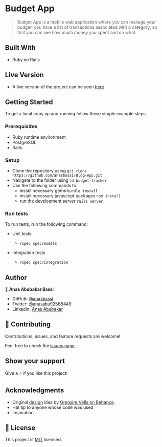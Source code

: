 # Budget App

> Budget App is a mobile web application where you can manage your budget: you have a list of transactions associated with a category, so that you can see how much money you spent and on what.

## Built With

- Ruby on Rails

## Live Version

- A live version of the project can be seen [here]()

## Getting Started

To get a local copy up and running follow these simple example steps.

### Prerequisites

- Ruby runtime environment
- PostgreSQL
- Rails

### Setup

- Clone the repository using `git clone https://github.com/anasbassi/Blog-App.git`
- Navigate to the folder using `cd budget-tracker`
- Use the following commands to
    - install necessary gems `bundle install`
    - install necessary javascript packages `npm install`
    - run the development server `rails server`

### Run tests

To run tests, run the following command:

- Unit tests
  - `rspec spec/models`

- Integration tests
  - `rspec spec/integration`

## Author

👤 **Anas Abubakar Bassi**

- GitHub: [@anasbassi](https://github.com/anasbassi)
- Twitter: [@anasabu92568449](https://twitter.com/anasabu92568449)
- LinkedIn: [Anas Abubakar](https://www.linkedin.com/in/anas-abubakar-bassi/)

## 🤝 Contributing

Contributions, issues, and feature requests are welcome!

Feel free to check the [issues page](../../issues/).

## Show your support

Give a ⭐️ if you like this project!

## Acknowledgments

- Original [design](https://www.behance.net/gallery/19759151/Snapscan-iOs-design-and-branding?tracking_source=) idea by [Gregoire Vella on Behance](https://www.behance.net/gregoirevella).
- Hat tip to anyone whose code was used
- Inspiration

## 📝 License

This project is [MIT](./MIT.md) licensed.